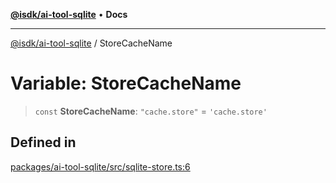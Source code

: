 [**@isdk/ai-tool-sqlite**](../README.md) • **Docs**

***

[@isdk/ai-tool-sqlite](../globals.md) / StoreCacheName

# Variable: StoreCacheName

> `const` **StoreCacheName**: `"cache.store"` = `'cache.store'`

## Defined in

[packages/ai-tool-sqlite/src/sqlite-store.ts:6](https://github.com/isdk/ai-tool-sqlite.js/blob/b95338955c0b34d8ea5fcbcfae9ef5e8811a2248/src/sqlite-store.ts#L6)
